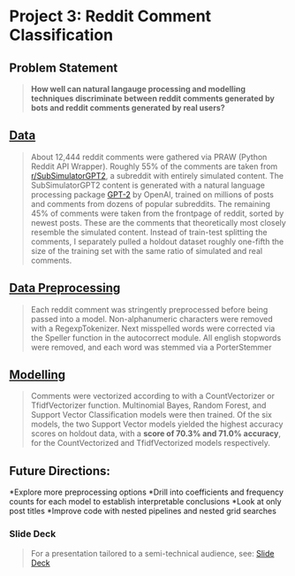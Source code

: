 # Project 3: Reddit Comment Classification

## Problem Statement

> **How well can natural langauge processing and modelling techniques discriminate between reddit comments generated by bots and reddit comments generated by real users?**


## [Data](RedditAPI_Data_Pull.ipynb)

> About 12,444 reddit comments were gathered via PRAW (Python Reddit API Wrapper). Roughly 55% of the comments are taken from [r/SubSimulatorGPT2](www.reddit.com/r/SubSimulatorGPT2), a subreddit with entirely simulated content. The SubSimulatorGPT2 content is generated with a natural language processing package [GPT-2](https://openai.com/blog/better-language-models/) by OpenAI, trained on millions of posts and comments from dozens of popular subreddits. The remaining 45% of comments were taken from the frontpage of reddit, sorted by newest posts. These are the comments that theoretically most closely resemble the simulated content. Instead of train-test splitting the comments, I separately pulled a holdout dataset roughly one-fifth the size of the training set with the same ratio of simulated and real comments. 


## [Data Preprocessing](NLP_Preprocessing.ipynb)

> Each reddit comment was stringently preprocessed before being passed into a model. Non-alphanumeric characters were removed with a RegexpTokenizer. Next misspelled words were corrected via the Speller function in the autocorrect module. All english stopwords were removed, and each word was stemmed via a PorterStemmer


## [Modelling](NLP_Modelling.ipynb)

> Comments were vectorized according to with a CountVectorizer or TfidfVectorizer function. Multinomial Bayes, Random Forest, and Support Vector Classification models were then trained. Of the six models, the two Support Vector models yielded the highest accuracy scores on holdout data, with a **score of 70.3% and 71.0% accuracy**, for the CountVectorized and TfidfVectorized models respectively. 


## Future Directions:
*Explore more preprocessing options
*Drill into coefficients and frequency counts for each model to establish interpretable conclusions
*Look at only post titles
*Improve code with nested pipelines and nested grid searches


### Slide Deck
> For a presentation tailored to a semi-technical audience, see: [Slide Deck](reddit_classification_slidedeck.pptx)